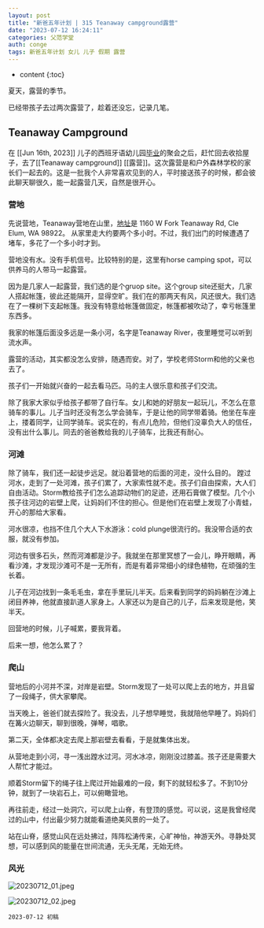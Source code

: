 ```yaml
---
layout: post
title: "新爸五年计划 | 315 Teanaway campground露营"
date: "2023-07-12 16:24:11"
categories: 父范学堂
auth: conge
tags: 新爸五年计划 女儿 儿子 假期 露营
---
```

* content
{:toc}

夏天，露营的季节。

已经带孩子去过两次露营了，趁着还没忘，记录几笔。




## Teanaway Campground

在 [[Jun 16th, 2023]] 儿子的西班牙语幼儿园[毕业](https://conge.livingwithfcs.org/2023/06/22/NewDaddy-end-of-school-year/)的聚会之后，赶忙回去收拾屋子，去了[[Teanaway campground]] [[露营]]。这次露营是和户外森林学校的家长们一起去的。这是一批我个人非常喜欢见到的人，平时接送孩子的时候，都会彼此聊天聊很久，能一起露营几天，自然是很开心。


### 营地

先说营地，Teanaway营地在山里，[地址](https://www.google.com/search?newwindow=1&sxsrf=AB5stBj7KmdfErtQNziZpfHZnRXgF4TJhg:1689117223529&q=teanaway+campground+address&ludocid=12842893744197497864&sa=X&ved=2ahUKEwj9oN6A5IeAAxVMIDQIHXiiARAQ6BN6BAgyEAI)是 1160 W Fork Teanaway Rd, Cle Elum, WA 98922。 从家里走大约要两个多小时。不过，我们出门的时候遭遇了堵车，多花了一个多小时才到。

营地没有水。没有手机信号。比较特别的是，这里有horse camping spot，可以供养马的人带马一起露营。

因为是几家人一起露营，我们选的是个gruop site。这个group site还挺大，几家人搭起帐篷，彼此还能隔开，显得空旷。我们在的那两天有风，风还很大。我们选在了一棵树下支起帐篷。我没有特意给帐篷做固定，帐篷都被吹动了，幸亏帐篷里东西多。

我家的帐篷后面没多远是一条小河，名字是Teanaway River，夜里睡觉可以听到流水声。

露营的活动，其实都没怎么安排，随遇而安。对了，学校老师Storm和他的父亲也去了。

孩子们一开始就兴奋的一起去看马匹。马的主人很乐意和孩子们交流。

除了我家大家似乎给孩子都带了自行车。女儿和她的好朋友一起玩儿，不怎么在意骑车的事儿。儿子当时还没有怎么学会骑车，于是让他的同学带着骑。他坐在车座上，搂着同学，让同学骑车。说实在的，有点儿危险，但他们没辜负大人的信任，没有出什么事儿。同去的爸爸教给我的儿子骑车，比我还有耐心。

### 河滩

除了骑车，我们还一起徒步远足。就沿着营地的后面的河走，没什么目的。 蹚过河水，走到了一处河滩，孩子们累了，大家索性就不走。孩子们自由探索，大人们自由活动。Storm教给孩子们怎么追踪动物们的足迹，还用石膏做了模型。几个小孩子往河边的岩壁上爬，让妈妈们不住的担心。但是他们在岩壁上发现了小青蛙，开心的那给大家看。

河水很凉，也挡不住几个大人下水游泳：cold plunge很流行的。我没带合适的衣服，就没有参加。

河边有很多石头，然而河滩都是沙子。我就坐在那里冥想了一会儿，睁开眼睛，再看沙滩，才发现沙滩可不是一无所有，而是有着非常细小的绿色植物，在顽强的生长着。

儿子在河边找到一条毛毛虫，拿在手里玩儿半天。后来看到同学的妈妈躺在沙滩上闭目养神，他就直接趴道人家身上。人家还以为是自己的儿子，后来发现是他，笑半天。

回营地的时候，儿子喊累，要我背着。

后来一想，他怎么累了？

### 爬山

营地后的小河并不深，对岸是岩壁。Storm发现了一处可以爬上去的地方，并且留了一段绳子，供大家攀爬。

当天晚上，爸爸们就去探险了。我没去，儿子想早睡觉，我就陪他早睡了。妈妈们在篝火边聊天，聊到很晚，弹琴，唱歌。

第二天，全体都决定去爬上那岩壁去看看，于是就集体出发。

从营地走到小河，寻一浅出蹚水过河。河水冰凉，刚刚没过膝盖。孩子还是需要大人帮忙才能过。

顺着Storm留下的绳子往上爬过开始最难的一段，剩下的就轻松多了。不到10分钟，就到了一块岩石上，可以俯瞰营地。

再往前走，经过一处洞穴，可以爬上山脊，有登顶的感觉。可以说，这是我曾经爬过的山中，付出最少努力就能看道绝美风景的一处了。

站在山脊，感觉山风在远处拂过，阵阵松涛传来，心旷神怡，神游天外。寻静处冥想，可以感到风的能量在世间流通，无头无尾，无始无终。

### 风光

![20230712_01.jpeg](https://s2.loli.net/2023/07/14/mcIef2tTXRoNJ3a.jpg)

![20230712_02.jpeg](https://s2.loli.net/2023/07/14/PIvFqVr4GzaCDoy.jpg)

```
2023-07-12 初稿


